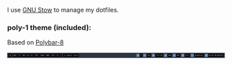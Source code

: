 I use [GNU Stow](https://www.gnu.org/software/stow/) to manage my dotfiles.

### poly-1 theme (included):
Based on [Polybar-8](https://github.com/adi1090x/polybar-themes#user-content--polybar-8)

![](poly-1-screenshot.png)
